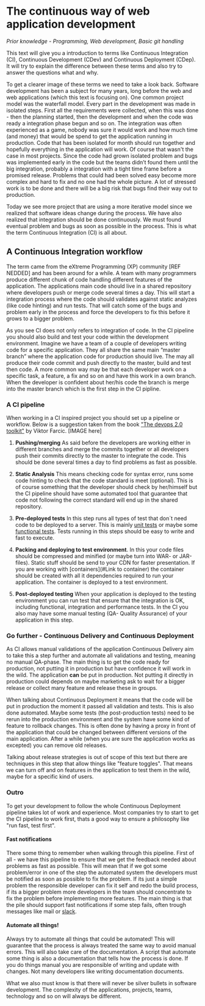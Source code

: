 # The continuous way of web application development

*Prior  knowledge  - Programming, Web development, Basic git handling*

This text will give you a introduction to terms like Continuous Integration (CI), Continuous Development (CDev) and Continuous Deployment (CDep). It will try to explain the difference between these terms and also try to answer the questions what and why.

To get a clearer image of these terms we need to take a look back. Software development has been a subject for many years, long before the web and web applications (which this text is focusing on). One common project model was the waterfall model. Every part in the development was made in isolated steps. First all the requirements were collected, when this was done - then the planning started, then the development and when the code was ready a integration phase begun and so on. The integration was often experienced as a game, nobody was sure it would work and how much time (and money) that would be spend to get the application running in production. Code that has been isolated for month should run together and hopefully everything in the application will work. Of course that wasn't the case in most projects. Since the code had grown isolated problem and bugs was implemented early in the code but the teams didn’t found them until the big integration, probably a integration with a tight time frame before a promised release. Problems that could had been solved easy become more complex and hard to fix and no one had the whole picture. A lot of stressed work is to be done and there will be a big risk that bugs find their way out to production.

Today we see more project that are using a more iterative model since we realized that software ideas change during the process. We have also realized that integration should be done continuously. We must found eventual problem and bugs as soon as possible in the process. This is what the term Continuous Integration (CI) is all about.

## A Continuous Integration workflow

The term came from the eXtreme Programming (XP) community [REF NEDDED] and has been around for a while. A team with many programmers produce different chunk of code handling different features of the application. The applications main code should live in a shared repository where developers push or merge code several times a day. This will start a integration process where the code should validates against static analyzes (like code hinting) and run tests. That will catch some of the bugs and problem early in the process and force the developers to fix this before it grows to a bigger problem.

As you see CI does not only refers to integration of code. In the CI pipeline you should also build and test your code within the development environment. Imagine we have a team of a couple of developers writing code for a specific application. They all share the same main “master branch” where the application code for production should live. The may all produce their code commit and push directly to the master, build and test then code. A more common way may be that each developer work on a specific task, a feature, a fix and so on and have this work in a own branch. When the developer is confident about her/his code the branch is merge into the master branch which is the first step in the CI pipline.

### A CI pipeline
When working in a CI inspired project you should set up a pipeline or workflow. Below is a suggestion taken from the book ["The devops 2.0 toolkit"](https://leanpub.com/the-devops-2-toolkit) by Viktor Farcic.
[IMAGE here]


1. **Pushing/merging**
As said before the developers are working either in different branches and merge the commits together or all developers push their commits directly to the master to integrate the code. This should be done several times a day to find problems as fast as possible.

2. **Static Analysis**
This means checking code for syntax error, runs some code hinting to check that the code standard is meet (optional). This is of course something that the developer should check by her/himself but the CI pipeline should have some automated tool that guarantee that code not following the correct standard will end up in the shared repository.

3. **Pre-deployed tests**
In this step runs all types of test that don´t need code to be deployed to a server. This is mainly [unit tests](#) or maybe some [functional tests](#). Tests running in this steps should be easy to write and fast to execute.

4. **Packing and deploying to test environment**. In this your code files should be compressed and minified (or maybe turn into WAR- or JAR-files). Static stuff should be send to your CDN for faster presentation. If you are working with [containers](#Link to container) the container should be created with all it dependencies required to run your application. The container is deployed to a test environment.

5. **Post-deployed testing**
When your application is deployed to the testing environment you can run test that ensure that the integration is OK, including functional, integration and performance tests. In the CI you also may have some manual testing (QA- Quality Assurance) of your application in this step.


### Go further - Continuous Delivery and Continuous Deployment
As CI allows manual validations of the application Continuous Delivery aim to take this a step further and automate all validations and testing, meaning no manual QA-phase. The main thing is to get the code ready for production, not putting it in production but have confidence it will work in the wild. The application **can** be put in production. Not putting it directly in production could depends on maybe marketing ask to wait for a bigger release or collect many feature and release these in groups.

When talking about Continuous Deployment it means that the code will be put in production the moment it passed all validation and tests. This is also done automated. Maybe some tests (the post-production tests) need to be rerun into the production environment and the system have some kind of feature to rollback changes. This is often done by having a proxy in front of the application that could be changed between different versions of the main application. After a while (when you are sure the application works as excepted) you can remove old releases.

Talking about release strategies is out of scope of this text but there are techniques in this step that allow things like "feature toggles". That means we can turn off and on features in the application to test them in the wild, maybe for a specific kind of users.

### Outro
To get your development to follow the whole Continuous Deployment pipeline takes lot of work and experience. Most companies try to start to get the CI pipeline to work first, thats a good way to ensure a philosophy like "run fast, test first".

#### Fast notifications
There some thing to remember when walking through this pipeline. First of all - we have this pipeline to ensure that we get the feedback needed about problems as fast as possible. This will mean that if we got some problem/error in one of the step the automated system the developers must be notified as soon as possible to fix the problem. If its just a simple problem the responsible developer can fix it self and redo the build process, if its a bigger problem more developers in the team should concentrate to fix the problem before implementing more features. The main thing is that the pile should support fast notifications if some step fails, often trough messages like mail or [slack](#).

#### Automate all things!
Always try to automate all things that could be automated! This will guarantee that the process is always treated the same way to avoid manual errors. This will also take care of the documentation. A script that automate some thing is also a documentation that tells how the process is done. If you do things manual you are responsible of writing and update with changes. Not many developers like writing documentation documents.

What we also must know is that there will never be silver bullets in software development. The complexity of the applications, projects, teams, technology and so on will always be different.
